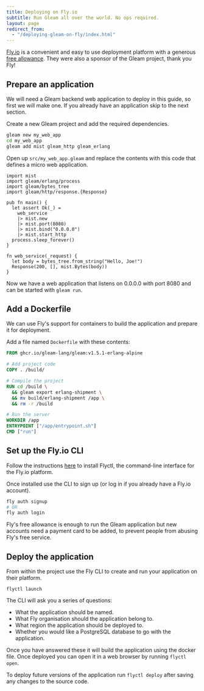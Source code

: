 ```yaml
---
title: Deploying on Fly.io
subtitle: Run Gleam all over the world. No ops required. 
layout: page
redirect_from:
  - "/deploying-gleam-on-fly/index.html"
---
```


[Fly.io](https://fly.io) is a convenient and easy to use deployment platform
with a generous [free allowance](https://fly.io/docs/about/pricing/). They were
also a sponsor of the Gleam project, thank you Fly!

## Prepare an application

We will need a Gleam backend web application to deploy in this guide, so first
we will make one. If you already have an application skip to the next section.

Create a new Gleam project and add the required dependencies.

```sh
gleam new my_web_app
cd my_web_app
gleam add mist gleam_http gleam_erlang
```

Open up `src/my_web_app.gleam` and replace the contents with this code that
defines a micro web application.

```gleam
import mist
import gleam/erlang/process
import gleam/bytes_tree
import gleam/http/response.{Response}

pub fn main() {
  let assert Ok(_) =
    web_service
    |> mist.new
    |> mist.port(8080)
    |> mist.bind("0.0.0.0")
    |> mist.start_http
  process.sleep_forever()
}

fn web_service(_request) {
  let body = bytes_tree.from_string("Hello, Joe!")
  Response(200, [], mist.Bytes(body))
}
```

Now we have a web application that listens on 0.0.0.0 with port 8080 and can be started with
`gleam run`.

## Add a Dockerfile

We can use Fly's support for containers to build the application and prepare it
for deployment.

Add a file named `Dockerfile` with these contents:

```dockerfile
FROM ghcr.io/gleam-lang/gleam:v1.5.1-erlang-alpine

# Add project code
COPY . /build/

# Compile the project
RUN cd /build \
  && gleam export erlang-shipment \
  && mv build/erlang-shipment /app \
  && rm -r /build

# Run the server
WORKDIR /app
ENTRYPOINT ["/app/entrypoint.sh"]
CMD ["run"]
```


## Set up the Fly.io CLI

Follow the instructions [here](https://fly.io/docs/getting-started/installing-flyctl/)
to install Flyctl, the command-line interface for the Fly.io platform.

Once installed use the CLI to sign up (or log in if you already have a Fly.io
account).

```sh
fly auth signup
# OR
fly auth login
```

Fly's free allowance is enough to run the Gleam application but new accounts
need a payment card to be added, to prevent people from abusing Fly's free
service.


## Deploy the application

From within the project use the Fly CLI to create and run your application on
their platform.

```
flyctl launch
```

The CLI will ask you a series of questions:

- What the application should be named.
- What Fly organisation should the application belong to.
- What region the application should be deployed to.
- Whether you would like a PostgreSQL database to go with the application.

Once you have answered these it will build the application using the docker
file. Once deployed you can open it in a web browser by running `flyctl open`.

To deploy future versions of the application run `flyctl deploy` after saving
any changes to the source code.
